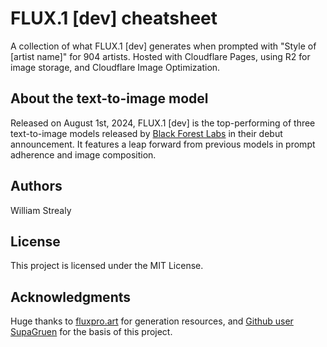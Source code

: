 # FLUX.1 [dev] cheatsheet

A collection of what FLUX.1 [dev] generates when prompted with "Style of [artist name]" for 904 artists. Hosted with Cloudflare Pages, using R2 for image storage, and Cloudflare Image Optimization.

## About the text-to-image model

Released on August 1st, 2024, FLUX.1 [dev] is the top-performing of three text-to-image models released by <a href="https://blackforestlabs.ai/">Black Forest Labs</a> in their debut announcement. It features a leap forward from previous models in prompt adherence and image composition.

## Authors

William Strealy

## License

This project is licensed under the MIT License.

## Acknowledgments

Huge thanks to <a href="https://fluxpro.art/users/clznf8wx700q98csskgsrhzc9">fluxpro.art</a> for generation resources, and <a href="https://github.com/SupaGruen/StableDiffusion-CheatSheet">Github user SupaGruen</a> for the basis of this project.</p>
